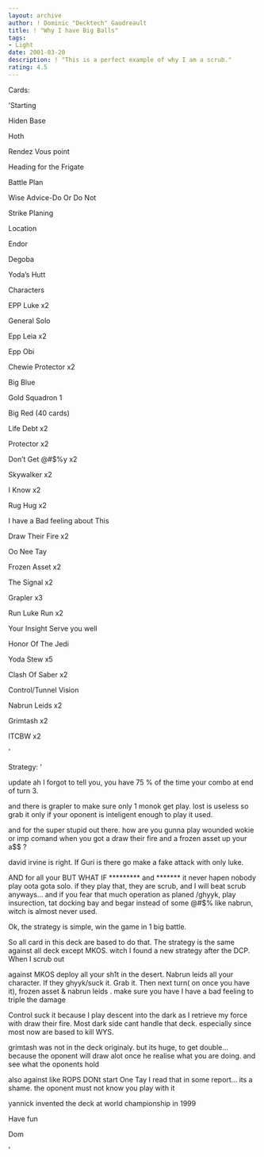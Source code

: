 ```yaml
---
layout: archive
author: ! Dominic "Decktech" Gaudreault
title: ! "Why I have Big Balls"
tags:
- Light
date: 2001-03-20
description: ! "This is a perfect example of why I am a scrub."
rating: 4.5
---
```

Cards: 

'Starting


Hiden Base

Hoth

Rendez Vous point

Heading for the Frigate

Battle Plan

Wise Advice-Do Or Do Not

Strike Planing


Location


Endor

Degoba

Yoda&#8217;s Hutt


Characters


EPP Luke x2

General Solo

Epp Leia x2

Epp Obi

Chewie Protector x2


Big Blue


Gold Squadron 1


Big Red (40 cards)


Life Debt x2

Protector x2

Don&#8217;t Get @#$%y x2

Skywalker x2

I Know x2

Rug Hug x2

I have a Bad feeling about This

Draw Their Fire x2

Oo Nee Tay

Frozen  Asset x2

The Signal x2

Grapler x3

Run Luke Run x2

Your Insight Serve you well

Honor Of The Jedi

Yoda Stew x5

Clash Of Saber x2

Control/Tunnel Vision

Nabrun Leids x2

Grimtash x2

ITCBW x2

'

Strategy: '

update  ah I forgot to tell you, you have 75 % of the time your combo at end of turn 3.

and there is grapler to make sure only 1 monok get play. lost is useless so grab it only if your oponent is inteligent enough to play it used.

and for the super stupid out there. how are you gunna play wounded wokie or imp comand when you got a draw their fire and a frozen asset up your a$$ ?


david irvine is right. If Guri is there go make a fake attack with only luke.


AND for all your BUT WHAT IF ********* and ******* it never hapen  nobody play oota gota solo. if they play that, they are scrub, and I will beat scrub anyways... and if you fear that much operation as planed /ghyyk, play insurection, tat docking bay and begar instead of some @#$% like nabrun, witch is almost never used.


Ok, the strategy is simple, win the game in 1 big battle.


So all card in this deck are based to do that.  The strategy is the same against all deck except MKOS. witch I found a new strategy after the DCP. When I scrub out


against MKOS deploy all your sh1t in the desert. Nabrun leids all your character. If they ghyyk/suck it. Grab it. Then next turn( on once you have it), frozen asset & nabrun leids .  make sure you have I have a bad feeling to triple the damage


Control suck it because I play descent into the dark as I retrieve my force with draw their fire. Most dark side cant handle that deck. especially since most now are based to kill WYS.


grimtash was not in the deck originaly. but its huge, to get double... because the oponent will draw alot once he realise what you are doing. and see what the oponents hold


also against like ROPS DONt start One Tay  I read that in some report... its a shame. the oponent must not know you play with it


yannick invented the deck at world championship in 1999


Have fun


Dom

'